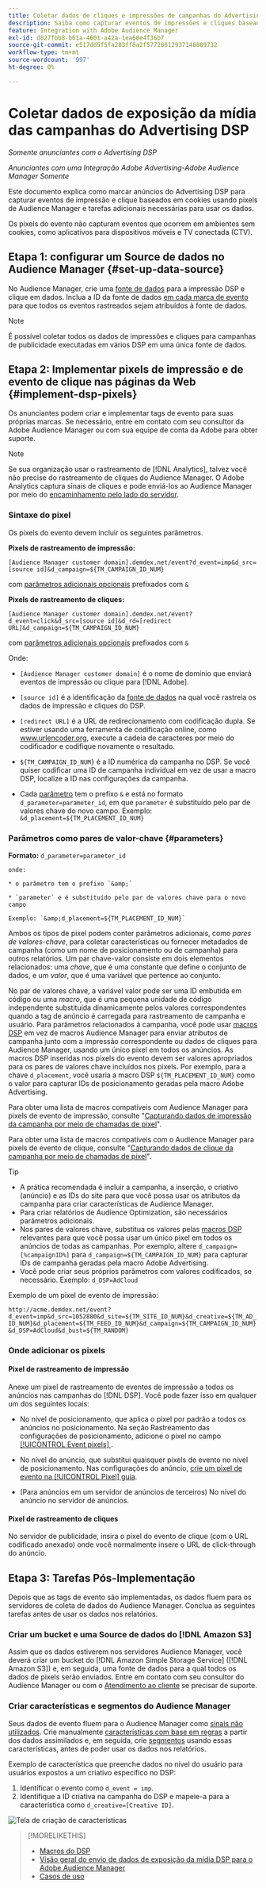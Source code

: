 ```yaml
---
title: Coletar dados de cliques e impressões de campanhas do Advertising DSP
description: Saiba como capturar eventos de impressões e cliques baseados em cookies de anúncios do Advertising DSP usando pixels de Audience Manager
feature: Integration with Adobe Audience Manager
exl-id: d827fbb8-b61a-4601-a42a-1ea60e4f36b7
source-git-commit: e517dd5f5fa283ff8a2f57728612937148889732
workflow-type: tm+mt
source-wordcount: '997'
ht-degree: 0%

---
```


# Coletar dados de exposição da mídia das campanhas do Advertising DSP

*Somente anunciantes com o Advertising DSP*

*Anunciantes com uma Integração Adobe Advertising-Adobe Audience Manager Somente*

Este documento explica como marcar anúncios do Advertising DSP para capturar eventos de impressão e clique baseados em cookies usando pixels de Audience Manager e tarefas adicionais necessárias para usar os dados.

Os pixels do evento não capturam eventos que ocorrem em ambientes sem cookies, como aplicativos para dispositivos móveis e TV conectada (CTV).

## Etapa 1: configurar um Source de dados no Audience Manager {#set-up-data-source}

No Audience Manager, crie uma [fonte de dados](https://experienceleague.adobe.com/docs/audience-manager/user-guide/features/data-sources/datasources-list-and-settings.html) para a impressão DSP e clique em dados. Inclua a ID da fonte de dados [em cada marca de evento](#implement-dsp-pixels) para que todos os eventos rastreados sejam atribuídos à fonte de dados.

>[!NOTE]
> É possível coletar todos os dados de impressões e cliques para campanhas de publicidade executadas em vários DSP em uma única fonte de dados.

## Etapa 2: Implementar pixels de impressão e de evento de clique nas páginas da Web {#implement-dsp-pixels}

Os anunciantes podem criar e implementar tags de evento para suas próprias marcas. Se necessário, entre em contato com seu consultor da Adobe Audience Manager ou com sua equipe de conta da Adobe para obter suporte.

>[!NOTE]
>
>Se sua organização usar o rastreamento de [!DNL Analytics], talvez você não precise do rastreamento de cliques do Audience Manager. O Adobe Analytics captura sinais de cliques e pode enviá-los ao Audience Manager por meio do [encaminhamento pelo lado do servidor](https://experienceleague.adobe.com/docs/analytics/admin/admin-tools/server-side-forwarding/ssf.html).

### Sintaxe do pixel

Os pixels do evento devem incluir os seguintes parâmetros.

**Pixels de rastreamento de impressão:**

`[Audience Manager customer domain].demdex.net/event?d_event=imp&d_src=[source id]&d_campaign=${TM_CAMPAIGN_ID_NUM}`

com [parâmetros adicionais opcionais](#parameters) prefixados com `&`

**Pixels de rastreamento de cliques:**

`[Audience Manager customer domain].demdex.net/event?d_event=click&d_src=[source id]&d_rd=[redirect URL]&d_campaign=${TM_CAMPAIGN_ID_NUM}`

com [parâmetros adicionais opcionais](#parameters) prefixados com `&`

Onde:

* `[Audience Manager customer domain]` é o nome de domínio que enviará eventos de impressão ou clique para [!DNL Adobe].

* `[source id]` é a identificação da [fonte de dados](#set-up-data-source) na qual você rastreia os dados de impressão e cliques do DSP.

* `[redirect URL]` é a URL de redirecionamento com codificação dupla. Se estiver usando uma ferramenta de codificação online, como www.urlencoder.org, execute a cadeia de caracteres por meio do codificador e codifique novamente o resultado.

* `${TM_CAMPAIGN_ID_NUM}` é a ID numérica da campanha no DSP. Se você quiser codificar uma ID de campanha individual em vez de usar a macro DSP, localize a ID nas configurações da campanha.

* Cada [parâmetro](#key-value-pairs) tem o prefixo `&` e está no formato `d_parameter=parameter_id`, em que `parameter` é substituído pelo par de valores chave do novo campo. Exemplo: `&d_placement=${TM_PLACEMENT_ID_NUM}`

### Parâmetros como pares de valor-chave {#parameters}

**Formato:** `d_parameter=parameter_id`

    onde:
    
    * o parâmetro tem o prefixo `&amp;`
    
    * `parameter` e é substituído pelo par de valores chave para o novo campo
    
    Exemplo: `&amp;d_placement=${TM_PLACEMENT_ID_NUM}`

Ambos os tipos de pixel podem conter parâmetros adicionais, como *pares de valores-chave*, para coletar características ou fornecer metadados de campanha (como um nome de posicionamento ou de campanha) para outros relatórios. Um par chave-valor consiste em dois elementos relacionados: uma *chave*, que é uma constante que define o conjunto de dados, e um *valor*, que é uma variável que pertence ao conjunto.

No par de valores chave, a variável valor pode ser uma ID embutida em código ou uma *macro*, que é uma pequena unidade de código independente substituída dinamicamente pelos valores correspondentes quando a tag de anúncio é carregada para rastreamento de campanha e usuário. Para parâmetros relacionados à campanha, você pode usar [macros DSP](/help/dsp/campaign-management/macros.md) em vez de macros Audience Manager para enviar atributos de campanha junto com a impressão correspondente ou dados de cliques para Audience Manager, usando um único pixel em todos os anúncios. As macros DSP inseridas nos pixels do evento devem ser valores apropriados para os pares de valores chave incluídos nos pixels. Por exemplo, para a chave `d_placement`, você usaria a macro DSP `${TM_PLACEMENT_ID_NUM}` como o valor para capturar IDs de posicionamento geradas pela macro Adobe Advertising.

Para obter uma lista de macros compatíveis com Audience Manager para pixels de evento de impressão, consulte &quot;[Capturando dados de impressão da campanha por meio de chamadas de pixel](https://experienceleague.adobe.com/docs/audience-manager/user-guide/implementation-integration-guides/media-data-integration/impression-data-pixels.html#supported-key-value-pairs)&quot;.

Para obter uma lista de macros compatíveis com o Audience Manager para pixels de evento de clique, consulte &quot;[Capturando dados de clique da campanha por meio de chamadas de pixel](https://experienceleague.adobe.com/docs/audience-manager/user-guide/implementation-integration-guides/media-data-integration/click-data-pixels.html)&quot;.

>[!TIP]
>
>* A prática recomendada é incluir a campanha, a inserção, o criativo (anúncio) e as IDs do site para que você possa usar os atributos da campanha para criar características de Audience Manager.
>* Para criar relatórios de Audience Optimization, são necessários parâmetros adicionais.
>* Nos pares de valores chave, substitua os valores pelas [macros DSP](/help/dsp/campaign-management/macros.md) relevantes para que você possa usar um único pixel em todos os anúncios de todas as campanhas. Por exemplo, altere `d_campaign=[%campaignID%]` para `d_campaign=${TM_CAMPAIGN_ID_NUM}` para capturar IDs de campanha geradas pela macro Adobe Advertising.
>* Você pode criar seus próprios parâmetros com valores codificados, se necessário. Exemplo: `d_DSP=AdCloud`

Exemplo de um pixel de evento de impressão:

`http://acme.demdex.net/event?d_event=imp&d_src=1052880&d_site=${TM_SITE_ID_NUM}&d_creative=${TM_AD_ID_NUM}&d_placement=${TM_FEED_ID_NUM}&d_campaign=${TM_CAMPAIGN_ID_NUM}&d_DSP=AdCloud&d_bust=${TM_RANDOM}`

### Onde adicionar os pixels

#### Pixel de rastreamento de impressão

Anexe um pixel de rastreamento de eventos de impressão a todos os anúncios nas campanhas do [!DNL DSP]. Você pode fazer isso em qualquer um dos seguintes locais:

* No nível de posicionamento, que aplica o pixel por padrão a todos os anúncios no posicionamento. Na seção Rastreamento das configurações de posicionamento, adicione o pixel no campo [[!UICONTROL Event pixels] ](/help/dsp/campaign-management/placements/placement-settings.md).

* No nível do anúncio, que substitui quaisquer pixels de evento no nível de posicionamento. Nas configurações do anúncio, [crie um pixel de evento na [!UICONTROL Pixel] guia](/help/dsp/campaign-management/ads/ad-edit.md).

* (Para anúncios em um servidor de anúncios de terceiros) No nível do anúncio no servidor de anúncios.

#### Pixel de rastreamento de cliques

No servidor de publicidade, insira o pixel do evento de clique (com o URL codificado anexado) onde você normalmente insere o URL de click-through do anúncio.

## Etapa 3: Tarefas Pós-Implementação

Depois que as tags de evento são implementadas, os dados fluem para os servidores de coleta de dados do Audience Manager. Conclua as seguintes tarefas antes de usar os dados nos relatórios.

### Criar um bucket e uma Source de dados do [!DNL Amazon S3]

Assim que os dados estiverem nos servidores Audience Manager, você deverá criar um bucket do [!DNL Amazon Simple Storage Service] ([!DNL Amazon S3]) e, em seguida, uma fonte de dados para a qual todos os dados de pixels serão enviados. Entre em contato com seu consultor do Audience Manager ou com o [Atendimento ao cliente](https://experienceleague.adobe.com/docs/audience-manager/user-guide/help-and-legal/help-legal-contact.html) se precisar de suporte.

### Criar características e segmentos do Audience Manager

Seus dados de evento fluem para o Audience Manager como [sinais não utilizados](https://experienceleague.adobe.com/docs/audience-manager/user-guide/reporting/interactive-and-overlap-reports/unused-signals.html). Crie manualmente [características com base em regras](https://experienceleague.adobe.com/docs/audience-manager/user-guide/features/traits/trait-builder/create-onboarded-rule-based-traits.html) a partir dos dados assimilados e, em seguida, crie [segmentos](https://experienceleague.adobe.com/docs/audience-manager/user-guide/features/segments/segments-purpose.html) usando essas características, antes de poder usar os dados nos relatórios.

Exemplo de característica que preenche dados no nível do usuário para usuários expostos a um criativo específico no DSP:

1. Identificar o evento como `d_event = imp`.
1. Identifique a ID criativa na campanha do DSP e mapeie-a para a característica como `d_creative=[Creative ID]`.

![Tela de criação de características](/help/dsp/assets/aa-trait.png)

>[!MORELIKETHIS]
>
>* [Macros do DSP](/help/dsp/campaign-management/macros.md)
>* [Visão geral do envio de dados de exposição da mídia DSP para o Adobe Audience Manager](overview.md)
>* [Casos de uso](use-cases.md)
